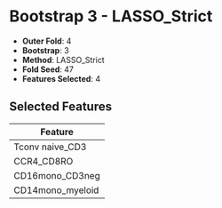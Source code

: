 # Bootstrap 3 - LASSO_Strict

- **Outer Fold**: 4
- **Bootstrap**: 3
- **Method**: LASSO_Strict
- **Fold Seed**: 47
- **Features Selected**: 4

## Selected Features

| Feature |
|---------|
| Tconv naive_CD3 |
| CCR4_CD8RO |
| CD16mono_CD3neg |
| CD14mono_myeloid |
